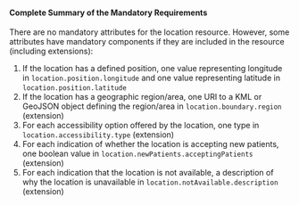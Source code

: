#### Complete Summary of the Mandatory Requirements

There are no mandatory attributes for the location resource. However, some attributes have mandatory components if they are included in the resource (including extensions):

1.  If the location has a defined position, one value representing longitude in `location.position.longitude` and one value representing latitude in `location.position.latitude`
1.  If the location has a geographic region/area, one URI to a KML or GeoJSON object defining the region/area in `location.boundary.region` (extension)
1.  For each accessibility option offered by the location, one type in `location.accessibility.type` (extension)
1.  For each indication of whether the location is accepting new patients, one boolean value in `location.newPatients.acceptingPatients` (extension)
1.  For each indication that the location is not available, a description of why the location is unavailable in `location.notAvailable.description` (extension)
